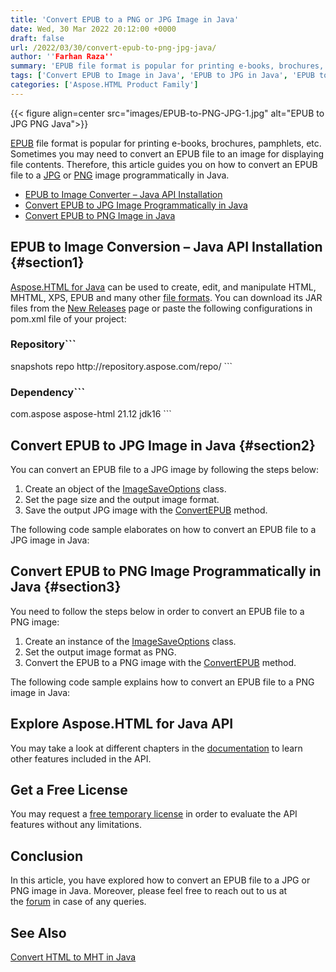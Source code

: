 ```yaml
---
title: 'Convert EPUB to a PNG or JPG Image in Java'
date: Wed, 30 Mar 2022 20:12:00 +0000
draft: false
url: /2022/03/30/convert-epub-to-png-jpg-java/
author: ''Farhan Raza''
summary: 'EPUB file format is popular for printing e-books, brochures, pamphlets, etc. Sometimes you may need to convert an EPUB file to an image for displaying file contents. Therefore, this article guides you on how to **convert an EPUB file to a JPG or PNG image programmatically in Java.**'
tags: ['Convert EPUB to Image in Java', 'EPUB to JPG in Java', 'EPUB to PNG in Java']
categories: ['Aspose.HTML Product Family']
---
```




{{< figure align=center src="images/EPUB-to-PNG-JPG-1.jpg" alt="EPUB to JPG PNG Java">}}


[EPUB][1] file format is popular for printing e-books, brochures, pamphlets, etc. Sometimes you may need to convert an EPUB file to an image for displaying file contents. Therefore, this article guides you on how to convert an EPUB file to a [JPG][2] or [PNG][3] image programmatically in Java.

*   [EPUB to Image Converter – Java API Installation][4]
*   [Convert EPUB to JPG Image Programmatically in Java][5]
*   [Convert EPUB to PNG Image in Java][6]

## EPUB to Image Conversion – Java API Installation {#section1}

[Aspose.HTML for Java][7] can be used to create, edit, and manipulate HTML, MHTML, XPS, EPUB and many other [file formats][8]. You can download its JAR files from the [New Releases][9] page or paste the following configurations in pom.xml file of your project:

### Repository```
 <repositories>
     <repository>
         <id>snapshots</id>
         <name>repo</name>
         <url>http://repository.aspose.com/repo/</url>
     </repository>
</repositories>
```

### Dependency```
 <dependencies>
    <dependency>
        <groupId>com.aspose</groupId>
        <artifactId>aspose-html</artifactId>
        <version>21.12</version>
        <classifier>jdk16</classifier>
    </dependency>
</dependencies>
```

## Convert EPUB to JPG Image in Java {#section2}

You can convert an EPUB file to a JPG image by following the steps below:

1.  Create an object of the [ImageSaveOptions][10] class.
2.  Set the page size and the output image format.
3.  Save the output JPG image with the [ConvertEPUB][11] method.

The following code sample elaborates on how to convert an EPUB file to a JPG image in Java:



## Convert EPUB to PNG Image Programmatically in Java {#section3}

You need to follow the steps below in order to convert an EPUB file to a PNG image:

1.  Create an instance of the [ImageSaveOptions][12] class.
2.  Set the output image format as PNG.
3.  Convert the EPUB to a PNG image with the [ConvertEPUB][13] method.

The following code sample explains how to convert an EPUB file to a PNG image in Java:



## Explore Aspose.HTML for Java API

You may take a look at different chapters in the [documentation][14] to learn other features included in the API.

## Get a Free License

You may request a [free temporary license][15] in order to evaluate the API features without any limitations.

## Conclusion

In this article, you have explored how to convert an EPUB file to a JPG or PNG image in Java. Moreover, please feel free to reach out to us at the [forum][16] in case of any queries.

## See Also

[Convert HTML to MHT in Java][17]




[1]: https://docs.fileformat.com/ebook/epub/
[2]: https://docs.fileformat.com/image/jpeg/
[3]: https://docs.fileformat.com/image/png/
[4]: #section1
[5]: #section2
[6]: #section3
[7]: https://products.aspose.com/html/java/
[8]: https://docs.aspose.com/html/java/getting-started/supported-file-formats/
[9]: https://downloads.aspose.com/html/java
[10]: https://apireference.aspose.com/html/java/com.aspose.html.saving/ImageSaveOptions
[11]: https://apireference.aspose.com/html/java/com.aspose.html.converters/Converter#convertEPUB-java.lang.String-com.aspose.saving.PdfSaveOptions-java.lang.String-
[12]: https://apireference.aspose.com/html/java/com.aspose.html.saving/ImageSaveOptions
[13]: https://apireference.aspose.com/html/java/com.aspose.html.converters/Converter#convertEPUB-java.lang.String-com.aspose.saving.PdfSaveOptions-java.lang.String-
[14]: https://docs.aspose.com/html/java/
[15]: https://purchase.aspose.com/temporary-license
[16]: https://forum.aspose.com/c/html
[17]: https://blog.aspose.com/2022/03/21/convert-html-to-mht-mhtml-java/




